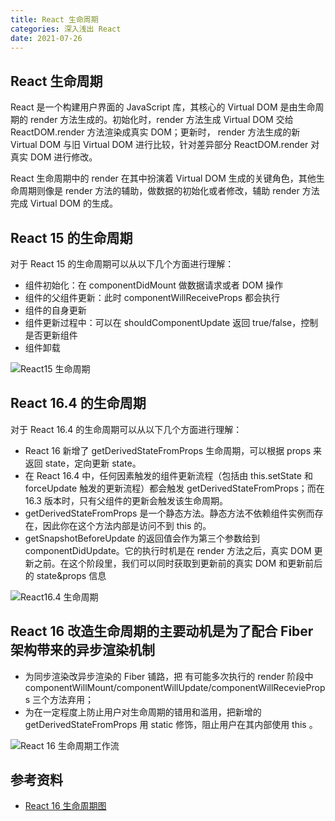 ```yaml
---
title: React 生命周期
categories: 深入浅出 React
date: 2021-07-26
---
```


<!-- more -->

## React 生命周期

React 是一个构建用户界面的 JavaScript 库，其核心的 Virtual DOM 是由生命周期的 render 方法生成的。初始化时，render 方法生成 Virtual DOM 交给 ReactDOM.render 方法渲染成真实 DOM；更新时， render 方法生成的新 Virtual DOM 与旧 Virtual DOM 进行比较，针对差异部分 ReactDOM.render 对真实 DOM 进行修改。

React 生命周期中的 render 在其中扮演着 Virtual DOM 生成的关键角色，其他生命周期则像是 render 方法的辅助，做数据的初始化或者修改，辅助 render 方法完成 Virtual DOM 的生成。

<!-- more -->

## React 15 的生命周期

对于 React 15 的生命周期可以从以下几个方面进行理解：

- 组件初始化：在 componentDidMount 做数据请求或者 DOM 操作
- 组件的父组件更新：此时 componentWillReceiveProps 都会执行
- 组件的自身更新
- 组件更新过程中：可以在 shouldComponentUpdate 返回 true/false，控制是否更新组件
- 组件卸载

![React15 生命周期](./react15-lifecycle.png)

## React 16.4 的生命周期

对于 React 16.4 的生命周期可以从以下几个方面进行理解：

- React 16 新增了 getDerivedStateFromProps 生命周期，可以根据 props 来返回 state，定向更新 state。
- 在 React 16.4 中，任何因素触发的组件更新流程（包括由 this.setState 和 forceUpdate 触发的更新流程）都会触发 getDerivedStateFromProps；而在 16.3 版本时，只有父组件的更新会触发该生命周期。
- getDerivedStateFromProps 是一个静态方法。静态方法不依赖组件实例而存在，因此你在这个方法内部是访问不到 this 的。
- getSnapshotBeforeUpdate 的返回值会作为第三个参数给到 componentDidUpdate。它的执行时机是在 render 方法之后，真实 DOM 更新之前。在这个阶段里，我们可以同时获取到更新前的真实 DOM 和更新前后的 state&props 信息

![React16.4 生命周期](./react16.4-lifecycle.png)

## React 16 改造生命周期的主要动机是为了配合 Fiber 架构带来的异步渲染机制

- 为同步渲染改异步渲染的 Fiber 铺路，把 有可能多次执行的 render 阶段中 componentWillMount/componentWillUpdate/componentWillRecevieProps 三个方法弃用；
- 为在一定程度上防止用户对生命周期的错用和滥用，把新增的 getDerivedStateFromProps 用 static 修饰，阻止用户在其内部使用 this 。

![React 16 生命周期工作流](./process.png)

## 参考资料

- [React 16 生命周期图](https://projects.wojtekmaj.pl/react-lifecycle-methods-diagram/)
